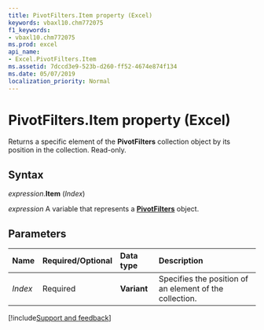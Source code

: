 ```yaml
---
title: PivotFilters.Item property (Excel)
keywords: vbaxl10.chm772075
f1_keywords:
- vbaxl10.chm772075
ms.prod: excel
api_name:
- Excel.PivotFilters.Item
ms.assetid: 7dccd3e9-523b-d260-ff52-4674e874f134
ms.date: 05/07/2019
localization_priority: Normal
---
```



# PivotFilters.Item property (Excel)

Returns a specific element of the **PivotFilters** collection object by its position in the collection. Read-only.


## Syntax

_expression_.**Item** (_Index_)

_expression_ A variable that represents a **[PivotFilters](Excel.PivotFilters.md)** object.


## Parameters

|Name|Required/Optional|Data type|Description|
|:-----|:-----|:-----|:-----|
| _Index_|Required| **Variant**|Specifies the position of an element of the collection. |



[!include[Support and feedback](~/includes/feedback-boilerplate.md)]